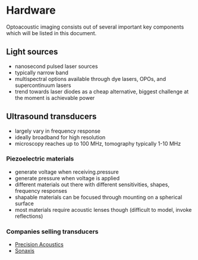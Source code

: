 # Hardware

Optoacoustic imaging consists out of several important key components which will be listed in this document. 

## Light sources

- nanosecond pulsed laser sources
- typically narrow band
- multispectral options available through dye lasers, OPOs, and supercontinuum lasers
- trend towards laser diodes as a cheap alternative, biggest challenge at the moment is achievable power

## Ultrasound transducers

- largely vary in frequency response
- ideally broadband for high resolution
- microscopy reaches up to 100 MHz, tomography typically 1-10 MHz

### Piezoelectric materials

- generate voltage when receiving.pressure
- generate pressure when voltage is applied
- different materials out there with different sensitivities, shapes, frequency responses
- shapable materials can be focused through mounting on a spherical surface
- most materials require acoustic lenses though (difficult to model, invoke reflections)

### Companies selling transducers

- [Precision Acoustics](https://www.acoustics.co.uk/)
- [Sonaxis](http://www.sonaxis.com/)

